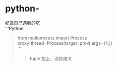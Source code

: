 # python-
纪录自己遇到的坑<br>
'''Python
>from multiprocess import Process<br>
>proxy_thread=Process(target=proxt,args=(4,))<br>
'''
>>tuple 加上，消除歧义<br>
